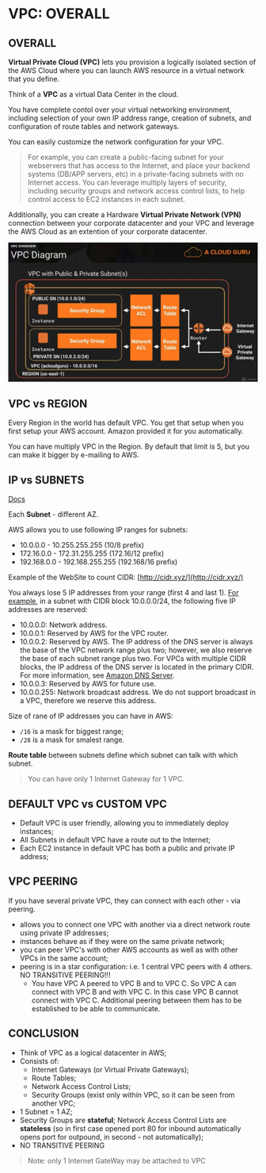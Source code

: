 # VPC: OVERALL


## OVERALL

**Virtual Private Cloud (VPC)** lets you provision a logically isolated section of the AWS Cloud where you can launch AWS resource in a virtual network that you define.

Think of a **VPC** as a virtual Data Center in the cloud.

You have complete contol over your virtual networking environment, including selection of your own IP address range, creation of subnets, and configuration of route tables and network gateways.

You can easily customize the network configuration for your VPC. 

> For example, you can create a public-facing subnet for your webservers that has access to the Internet, and place your backend systems (DB/APP servers, etc) in a private-facing subnets with no Internet access. You can leverage multiply layers of security, including security groups and network access control lists, to help control access to EC2 instances in each subnet.

Additionally, you can create a Hardware **Virtual Private Network (VPN)** connection between your corporate datacenter and your VPC and leverage the AWS Cloud as an extention of your corporate datacenter.



![VPC](https://github.com/propalparolnapervom/OVERALL/blob/master/Pictures/VPC_DIAGRAM.JPG "The VPC diagram")



## VPC vs REGION

Every Region in the world has default VPC. You get that setup when you first setup your AWS account. Amazon provided it for you automatically.

You can have multiply VPC in the Region. By default that limit is 5, but you can make it bigger by e-mailing to AWS.


## IP vs SUBNETS

[Docs](https://docs.aws.amazon.com/vpc/latest/userguide/VPC_Subnets.html)

Each **Subnet** - different AZ.

AWS allows you to use following IP ranges for subnets:

  - 10.0.0.0 - 10.255.255.255 (10/8 prefix)
  - 172.16.0.0 - 172.31.255.255 (172.16/12 prefix)
  - 192.168.0.0 - 192.168.255.255 (192.168/16 prefix)
  
Example of the WebSite to count CIDR: [http://cidr.xyz/](http://cidr.xyz/)

You always lose 5 IP addresses from your range (first 4 and last 1). [For example](https://docs.aws.amazon.com/vpc/latest/userguide/VPC_Subnets.html#VPC_Sizing), in a subnet with CIDR block 10.0.0.0/24, the following five IP addresses are reserved:
  - 10.0.0.0: Network address.
  - 10.0.0.1: Reserved by AWS for the VPC router.
  - 10.0.0.2: Reserved by AWS. The IP address of the DNS server is always the base of the VPC network range plus two; however, we also reserve the base of each subnet range plus two. For VPCs with multiple CIDR blocks, the IP address of the DNS server is located in the primary CIDR. For more information, see [Amazon DNS Server](https://docs.aws.amazon.com/vpc/latest/userguide/VPC_DHCP_Options.html#AmazonDNS).
  - 10.0.0.3: Reserved by AWS for future use.
  - 10.0.0.255: Network broadcast address. We do not support broadcast in a VPC, therefore we reserve this address.


Size of rane of IP addresses you can have in AWS:
  - `/16` is a mask for biggest range;
  - `/28` is a mask for smalest range.

**Route table** between subnets define which subnet can talk with which subnet.

> You can have only 1 Internet Gateway for 1 VPC.


## DEFAULT VPC vs CUSTOM VPC

  - Default VPC is user friendly, allowing you to immediately deploy instances;
  - All Subnets in default VPC have a route out to the Internet;
  - Each EC2 instance in default VPC has both a public and private IP address;



## VPC PEERING

If you have several private VPC, they can connect with each other - via peering.

  - allows you to connect one VPC with another via a direct network route using private IP addresses;
  - instances behave as if they were on the same private network;
  - you can peer VPC's with other AWS accounts as well as with other VPCs in the same account;
  - peering is in a star configuration: i.e. 1 central VPC peers with 4 others. NO TRANSITIVE PEERING!!!
    - You have VPC A peered to VPC B and to VPC C. So VPC A can connect with VPC B and with VPC C. In this case VPC B cannot connect with VPC C. Additional peering between them has to be established to be able to communicate.



## CONCLUSION

   - Think of VPC as a logical datacenter in AWS;
   - Consists of:
      - Internet Gateways (or Virtual Private Gateways);
      - Route Tables;
      - Network Access Control Lists;
      - Security Groups (exist only within VPC, so it can be seen from another VPC;
   - 1 Subnet = 1 AZ;
   - Security Groups are **stateful**; Network Access Control Lists are **stateless** (so in first case opened port 80 for inbound automatically opens port for outpound, in second - not automatically);
   - NO TRANSITIVE PEERING

> Note: only 1 Internet GateWay may be attached to VPC

































